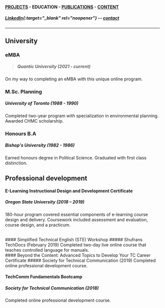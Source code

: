 #### [PROJECTS](https://writingteacher.github.io/rob-whyte) - EDUCATION - [PUBLICATIONS](https://writingteacher.github.io/rob-whyte/publications) - [CONTENT](https://writingteacher.github.io/rob-whyte/content)   

##### [LinkedIn](https://www.linkedin.com/in/robwhyte/){:target="_blank" rel="noopener"} -- <a href="mailto:robbusan@yahoo.com">contact</a>   

***     
  
    
    
   
   
   
## University  

### eMBA
> ##### Quantic University (2021 - current)  
On my way to completing an eMBA with this unique online program.    
  
  
   
### M.Sc. Planning
##### University of Toronto (1988 - 1990)  
Completed two-year program with specialization in environmental planning.
Awarded CHMC scholarship.   
       
       
       
### Honours B.A
##### Bishop's University (1982 - 1986)
Earned honours degree in Political Science.
Graduated with first class distinction.   
   
 
   
   
## Professional development

#### E-Learning Instructional Design and Development Certificate
##### Oregon State University (2018 – 2019)
180-hour program covered essential components of e-learning course design and delivery. 
Coursework included assessment and evaluation, course design, and a practicum.   
   
     
<br />      
#### Simplified Technical English (STE) Workshop 
##### Shufrans TechDocs (February 2019)
Completed two-day live online course that teaches controlled language for manuals.    
   
      
<br />       
#### Beyond the Content: Advanced Topics to Develop Your TC Career Certificate
##### Society for Technical Communication (2019)
Completed online professional development course.
   
   
#### TechComm Fundamentals Bootcamp
##### Society for Technical Communication (2018)
Completed online professional development course.   
   
   


 
